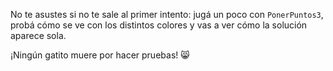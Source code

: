 No te asustes si no te sale al primer intento: jugá un poco con `PonerPuntos3`, probá cómo se ve con los distintos colores y vas a ver cómo la solución aparece sola. 

¡Ningún gatito muere por hacer pruebas! :smile_cat: